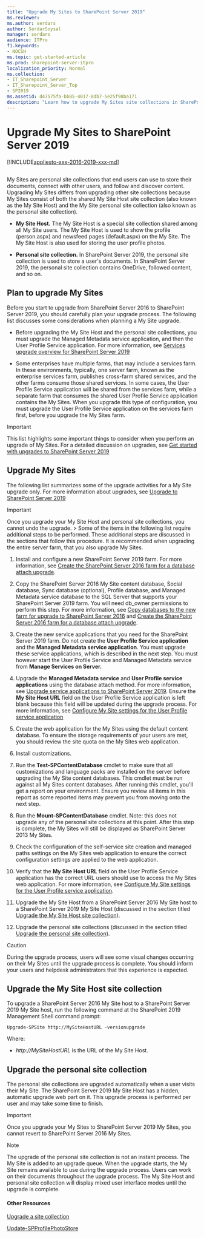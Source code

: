 ```yaml
---
title: "Upgrade My Sites to SharePoint Server 2019"
ms.reviewer: 
ms.author: serdars
author: SerdarSoysal
manager: serdars
audience: ITPro
f1.keywords:
- NOCSH
ms.topic: get-started-article
ms.prod: sharepoint-server-itpro
localization_priority: Normal
ms.collection:
- IT_Sharepoint_Server
- IT_Sharepoint_Server_Top
- SP2019
ms.assetid: d47575fa-bb85-4017-8db7-5e25f98ba171
description: "Learn how to upgrade My Sites site collections in SharePoint Server 2019."
---
```


# Upgrade My Sites to SharePoint Server 2019

[!INCLUDE[appliesto-xxx-2016-2019-xxx-md](../includes/appliesto-xxx-2016-2019-xxx-md.md)] 
  
## 

My Sites are personal site collections that end users can use to store their documents, connect with other users, and follow and discover content. Upgrading My Sites differs from upgrading other site collections because My Sites consist of both the shared My Site Host site collection (also known as the My Site Host) and the My Site personal site collection (also known as the personal site collection). 
  
- **My Site Host.** The My Site Host is a special site collection shared among all My Site users. The My Site Host is used to show the profile (person.aspx) and newsfeed pages (default.aspx) on the My Site. The My Site Host is also used for storing the user profile photos. 
    
- **Personal site collection.** In SharePoint Server 2019, the personal site collection is used to store a user's documents. In SharePoint Server 2019, the personal site collection contains OneDrive, followed content, and so on. 
    
## Plan to upgrade My Sites

Before you start to upgrade from SharePoint Server 2016 to SharePoint Server 2019, you should carefully plan your upgrade process. The following list discusses some considerations when planning a My Site upgrade. 
  
- Before upgrading the My Site Host and the personal site collections, you must upgrade the Managed Metadata service application, and then the User Profile Service application. For more information, see [Services upgrade overview for SharePoint Server 2019](overview-of-the-services-upgrade-process-2019.md)
    
- Some enterprises have multiple farms, that may include a services farm. In these environments, typically, one server farm, known as the enterprise services farm, publishes cross-farm shared services, and the other farms consume those shared services. In some cases, the User Profile Service application will be shared from the services farm, while a separate farm that consumes the shared User Profile Service application contains the My Sites. When you upgrade this type of configuration, you must upgrade the User Profile Service application on the services farm first, before you upgrade the My Sites farm.
    
   
> [!IMPORTANT]
> This list highlights some important things to consider when you perform an upgrade of My Sites. For a detailed discussion on upgrades, see [Get started with upgrades to SharePoint Server 2019](get-started-with-upgrade-2019.md)
  
## Upgrade My Sites
<a name="procUMS"> </a>

The following list summarizes some of the upgrade activities for a My Site upgrade only. For more information about upgrades, see [Upgrade to SharePoint Server 2019](upgrade-to-sharepoint-server-2019.md)
  
> [!IMPORTANT]
>  Once you upgrade your My Site Host and personal site collections, you cannot undo the upgrade. >  Some of the items in the following list require additional steps to be performed. These additional steps are discussed in the sections that follow this procedure. It is recommended when upgrading the entire server farm, that you also upgrade My Sites. 
  
1. Install and configure a new SharePoint Server 2019 farm. For more information, see [Create the SharePoint Server 2016 farm for a database attach upgrade](create-the-sharepoint-server-2019-farm-for-a-database-attach-upgrade.md).
    
2. Copy the SharePoint Server 2016 My Site content database, Social database, Sync database (optional), Profile database, and Managed Metadata service database to the SQL Server that supports your SharePoint Server 2019 farm. You will need db_owner permissions to perform this step. For more information, see [Copy databases to the new farm for upgrade to SharePoint Server 2016](copy-databases-to-the-new-farm-for-upgrade-to-sharepoint-server-2019.md) and [Create the SharePoint Server 2016 farm for a database attach upgrade](create-the-sharepoint-server-2019-farm-for-a-database-attach-upgrade.md).
    
3. Create the new service applications that you need for the SharePoint Server 2019 farm. Do not create the **User Profile Service application** and the **Managed Metadata service application**. You must upgrade these service applications, which is described in the next step. You must however start the User Profile Service and Managed Metadata service from **Manage Services on Server.**
    
4. Upgrade the **Managed Metadata service** and **User Profile service applications** using the database attach method. For more information, see [Upgrade service applications to SharePoint Server 2019](upgrade-service-applications-to-sharepoint-server-2019.md). Ensure the **My Site Host URL** field on the User Profile Service application is left blank because this field will be updated during the upgrade process. For more information, see [Configure My Site settings for the User Profile service application](../install/configure-my-sites.md#configsettings)
    
5. Create the web application for the My Sites using the default content database. To ensure the storage requirements of your users are met, you should review the site quota on the My Sites web application.
    
  
6. Install customizations.
    
7. Run the **Test-SPContentDatabase** cmdlet to make sure that all customizations and language packs are installed on the server before upgrading the My Site content databases. This cmdlet must be run against all My Sites content databases. After running this cmdlet, you'll get a report on your environment. Ensure you review all items in this report as some reported items may prevent you from moving onto the next step. 
    
8. Run the **Mount-SPContentDatabase** cmdlet. Note: this does not upgrade any of the personal site collections at this point. After this step is complete, the My Sites will still be displayed as SharePoint Server 2013 My Sites. 
    
9. Check the configuration of the self-service site creation and managed paths settings on the My Sites web application to ensure the correct configuration settings are applied to the web application. 
    
10. Verify that the **My Site Host URL** field on the User Profile Service application has the correct URL users should use to access the My Sites web application. For more information, see [Configure My Site settings for the User Profile service application](../install/configure-my-sites.md#configsettings).
    
11. Upgrade the My Site Host from a SharePoint Server 2016 My Site host to a SharePoint Server 2019 My Site Host (discussed in the section titled [Upgrade the My Site Host site collection](upgrade-my-sites-2019.md#UMSH)). 
    
12. Upgrade the personal site collections (discussed in the section titled [Upgrade the personal site collection](upgrade-my-sites-2019.md#UPSC)).
    
> [!CAUTION]
> During the upgrade process, users will see some visual changes occurring on their My Sites until the upgrade process is complete. You should inform your users and helpdesk administrators that this experience is expected. 
  
## Upgrade the My Site Host site collection
<a name="UMSH"> </a>

To upgrade a SharePoint Server 2016 My Site host to a SharePoint Server 2019 My Site host, run the following command at the SharePoint 2019 Management Shell command prompt:
  
```
Upgrade-SPSite http://MySiteHostURL -versionupgrade
```

Where:
  
-  _http://MySiteHostURL_ is the URL of the My Site Host. 
    
## Upgrade the personal site collection
<a name="UPSC"> </a>

The personal site collections are upgraded automatically when a user visits their My Site. The SharePoint Server 2019 My Site Host has a hidden, automatic upgrade web part on it. This upgrade process is performed per user and may take some time to finish.
  
 
> [!IMPORTANT]
> Once you upgrade your My Sites to SharePoint Server 2019 My Sites, you cannot revert to SharePoint Server 2016 My Sites. 
  
  
> [!NOTE]
> The upgrade of the personal site collection is not an instant process. The My Site is added to an upgrade queue. When the upgrade starts, the My Site remains available to use during the upgrade process. Users can work on their documents throughout the upgrade process. The My Site Host and personal site collection will display mixed user interface modes until the upgrade is complete. 
  
#### Other Resources

[Upgrade a site collection](upgrade-a-site-collection-2019.md)
  
[Update-SPProfilePhotoStore](/powershell/module/sharepoint-server/Update-SPProfilePhotoStore?view=sharepoint-ps)
